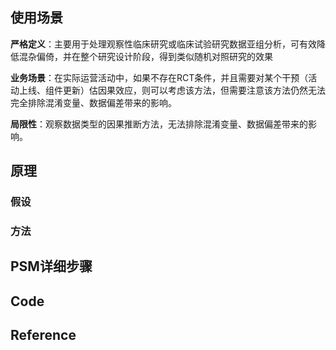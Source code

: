 ## 使用场景
**严格定义**：主要用于处理观察性临床研究或临床试验研究数据亚组分析，可有效降低混杂偏倚，并在整个研究设计阶段，得到类似随机对照研究的效果

**业务场景**：在实际运营活动中，如果不存在RCT条件，并且需要对某个干预（活动上线、组件更新）估因果效应，则可以考虑该方法，但需要注意该方法仍然无法完全排除混淆变量、数据偏差带来的影响。

**局限性**：观察数据类型的因果推断方法，无法排除混淆变量、数据偏差带来的影响。



## 原理
### 假设


### 方法




## PSM详细步骤


## Code 





## Reference
